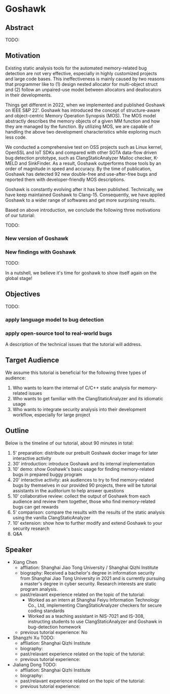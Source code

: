 # Goshawk

## Abstract

TODO:

## Motivation

Existing static analysis tools for the automated memory-related bug detection are not very effective, especially in highly customized projects and large code bases. This ineffectiveness is mainly caused by two reasons that programmer like to (1) design nested allocator for multi-object struct and (2) follow an unpaired-use model between allocators and deallocators in their developments.

Things get different in 2022, when we implemented and published Goshawk on IEEE S&P 22'. Goshawk has introduced the concept of structure-aware and object-centric Memory Operation Synopsis (MOS). The MOS model abstractly describes the memory objects of a given MM function and how they are managed by the function. By utilizing MOS, we are capable of handling the above two development characteristics while exploring much less code.

We conducted a comprehensive test on OSS projects such as Linux kernel, OpenSSL and IoT SDKs and compared with other SOTA data-flow driven bug detection prototype, such as ClangStaticAnalyzer Malloc checker, K-MELD and SinkFinder. As a result, Goshawk outperforms those tools by an order of magnitude in speed and accuracy. By the time of publication, Goshawk has detected 92 new double-free and use-after-free bugs and reported them with developer-friendly MOS descriptions.

Goshawk is constantly evolving after it has been published. Technically, we have keep maintained Goshawk to Clang-15. Consequently, we have applied Goshawk to a wider range of softwares and get more surprising results.

Based on above introduction, we conclude the following three motivations of our tutorial:

TODO:

### New version of Goshawk

### New findings with Goshawk

TODO:

In a nutshell, we believe it's time for goshawk to show itself again on the global stage!

## Objectives

TODO:

### apply language model to bug detection

### apply open-source tool to real-world bugs

A description of the technical issues that the tutorial will address.

## Target Audience

We assume this tutorial is beneficial for the following three types of audience:

1. Who wants to learn the internal of C/C++ static analysis for memory-related issues
2. Who wants to get familiar with the ClangStaticAnalyzer and its idiomatic usage
3. Who wants to integrate security analysis into their development workflow, especially for large project

## Outline

Below is the timeline of our tutorial, about 90 minutes in total:

1. 5' preparation: distribute our prebuilt Goshawk docker image for later interactive activity
2. 30' introduction: introduce Goshawk and its internal implementation
3. 10' demo: show Goshawk's basic usage for finding memory-related bugs in prepared buggy program
4. 20' interactive activity: ask audiences to try to find memory-related bugs by themselves in our provided 90 projects, there will be tutorial assistants in the auditorium to help answer questions
5. 10' collaborative review: collect the output of Goshawk from each audience and review them together, those who find memory-related bugs can get rewards
6. 5' comparison: compare the results with the results of the static analysis using the vanilla ClangStaticAnalyzer
7. 10' extension: show how to further modify and extend Goshawk to your security research
8. Q&A

## Speaker

* Xiang Chen
  * affliation: Shanghai Jiao Tong University / Shanghai Qizhi Institute
  * biography: Received a bachelor's degree in information security from Shanghai Jiao Tong University in 2021 and is currently pursuing a master's degree in cyber security. Research interests are static program analysis.
  * past/relavant experience related on the topic of the tutorial:
    * Worked as an intern at Shanghai Feiyu Information Technology Co., Ltd, implementing ClangStaticAnalyzer checkers for secure coding standards
    * Worked as a teaching assistant in NIS-7021 and IS-308, instructing students to use ClangStaticAnalyzer and Goshawk in bug-detection homework
  * previous tutorial experience: No
* Shangzhi Xu
TODO:
  * affliation: Shanghai Qizhi Institute
  * biography:
  * past/relavant experience related on the topic of the tutorial:
  * previous tutorial experience:
* Jialiang Dong
TODO:
  * affliation: Shanghai Qizhi Institute
  * biography:
  * past/relavant experience related on the topic of the tutorial:
  * previous tutorial experience:

